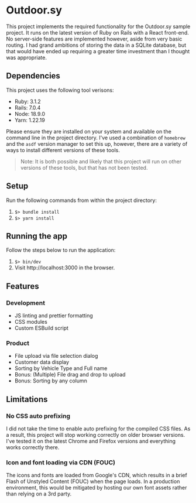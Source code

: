 # Outdoor.sy

This project implements the required functionality for the Outdoor.sy sample project. It runs on the latest version of Ruby on Rails with a React front-end. No server-side features are implemented however, aside from very basic routing. I had grand ambitions of storing the data in a SQLite database, but that would have ended up requiring a greater time investment than I thought was appropriate.

## Dependencies

This project uses the following tool verisons:

- Ruby: 3.1.2
- Rails: 7.0.4
- Node: 18.9.0
- Yarn: 1.22.19

Please ensure they are installed on your system and available on the command line in the project directory. I've used a combination of `homebrew` and the `asdf` version manager to set this up, however, there are a variety of ways to install different versions of these tools.

> Note: It is both possible and likely that this project will run on other versions of these tools, but that has not been tested.

## Setup

Run the following commands from within the project directory:

1. `$> bundle install`
2. `$> yarn install`

## Running the app

Follow the steps below to run the application:

1. `$> bin/dev`
2. Visit http://localhost:3000 in the browser.

## Features

### Development

- JS linting and prettier formatting
- CSS modules
- Custom ESBuild script

### Product

- File upload via file selection dialog
- Customer data display
- Sorting by Vehicle Type and Full name
- Bonus: (Multiple) File drag and drop to upload
- Bonus: Sorting by any column

## Limitations

### No CSS auto prefixing

I did not take the time to enable auto prefixing for the compiled CSS files. As a result, this project will stop working correctly on older browser versions. I've tested it on the latest Chrome and Firefox versions and everything works correctly there.

### Icon and font loading via CDN (FOUC)

The icons and fonts are loaded from Google's CDN, which results in a brief Flash of Unstyled Content (FOUC) when the page loads. In a production environment, this would be mitigated by hosting our own font assets rather than relying on a 3rd party.
